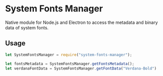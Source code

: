 
# System Fonts Manager

Native module for Node.js and Electron to access the metadata and binary data of system fonts.

## Usage

```js
let SystemFontsManager = require("system-fonts-manager");

let fontsMetadata = SystemFontsManager.getFontsMetadata();
let verdanaFontData = SystemFontsManager.getFontData("Verdana-Bold")

```
